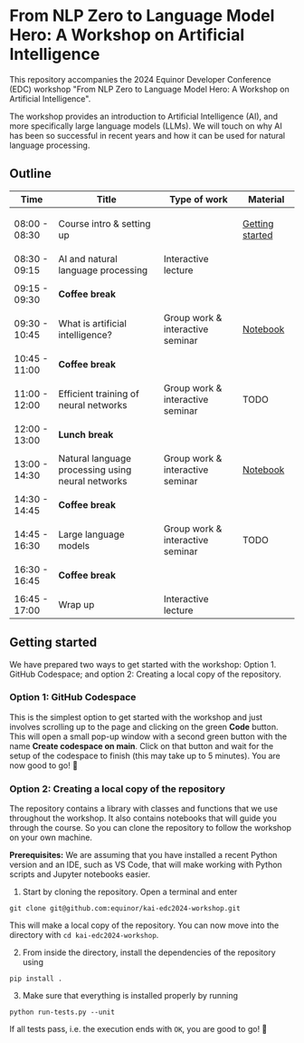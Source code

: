 # From NLP Zero to Language Model Hero: A Workshop on Artificial Intelligence

This repository accompanies the 2024 Equinor Developer Conference (EDC) workshop "From NLP Zero to Language Model Hero: A Workshop on Artificial Intelligence".

The workshop provides an introduction to Artificial Intelligence (AI), and more specifically large language models (LLMs). We will touch on why AI has been so successful in recent years and how it can be used for natural language processing.

## Outline

<table>
    <thead>
        <tr>
            <th>Time</th>
            <th>Title</th>
            <th>Type of work</th>
            <th>Material</th>
        </tr>
    </thead>
    <tbody>
        <tr>
            <td>08:00 - 08:30</td>
            <td>Course intro & setting up</td>
            <td></td>
                        <td>

[Getting started](#getting-started)

</td>
        </tr>
        <tr>
            <td>08:30 - 09:15</td>
            <td>AI and natural language processing</td>
            <td>Interactive lecture</td>
            <td>



</td>
        </tr>
        <tr>
            <td>09:15 - 09:30</td>
            <td colspan=3>

**Coffee break**

</td>
        </tr>
        <tr>
            <td>09:30 - 10:45</td>
            <td>What is artificial intelligence?</td>
            <td>Group work & interactive seminar</td>
            <td>

[Notebook]([1_introduction/notebook.ipynb)

</td>
        </tr>
        <tr>
            <td>10:45 - 11:00</td>
            <td colspan=3>

**Coffee break**

</td>
        </tr>
        <tr>
            <td>11:00 - 12:00</td>
            <td>Efficient training of neural networks</td>
            <td>Group work & interactive seminar</td>
                        <td>

TODO

</td>
        </tr>
        <tr>
            <td>12:00 - 13:00</td>
            <td colspan=3>

**Lunch break**

</td>
        </tr>
        <tr>
            <td>13:00 - 14:30</td>
            <td>Natural language processing using neural networks</td>
            <td>Group work & interactive seminar</td>
            <td>

[Notebook]([3_language_models/notebook.ipynb)

</td>
        </tr>
        <tr>
            <td>14:30 - 14:45</td>
            <td colspan=3>

**Coffee break**

</td>
        </tr>
        <tr>
            <td>14:45 - 16:30</td>
            <td>Large language models</td>
            <td>Group work & interactive seminar</td>
            <td>
                
TODO
            
</td>
        </tr>
        <tr>
            <td>16:30 - 16:45</td>
            <td colspan=3>

**Coffee break**

</td>
        <tr>
            <td>16:45 - 17:00</td>
            <td>Wrap up</td>
            <td>Interactive lecture</td>
            <td></td>
        </tr>
    </tbody>
</table>


## Getting started

We have prepared two ways to get started with the workshop: Option 1. GitHub Codespace; and option 2: Creating a local copy of the repository.

### Option 1: GitHub Codespace

This is the simplest option to get started with the workshop and just involves scrolling up to the page and clicking on the green **Code** button. This will open a small pop-up window with a second green button with the name **Create codespace on main**. Click on that button and wait for the setup of the codespace to finish (this may take up to 5 minutes). You are now good to go! 🚀


### Option 2: Creating a local copy of the repository

The repository contains a library with classes and functions that we use throughout the workshop. It also contains notebooks that will guide you through the course. So you can clone the repository to follow the workshop on your own machine.

**Prerequisites:**
We are assuming that you have installed a recent Python version and an IDE, such as VS Code, that will make working with Python scripts and Jupyter notebooks easier.

1. Start by cloning the repository. Open a terminal and enter
```[bash]
git clone git@github.com:equinor/kai-edc2024-workshop.git
```
This will make a local copy of the repository. You can now move into the directory with ``cd kai-edc2024-workshop``.

2. From inside the directory, install the dependencies of the repository using
```[bash]
pip install .
```

3. Make sure that everything is installed properly by running
```
python run-tests.py --unit
```

If all tests pass, i.e. the execution ends with ``OK``, you are good to go! 🚀




 
